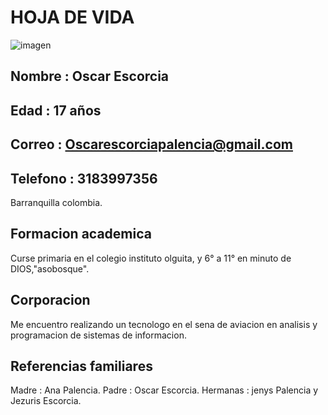 # HOJA DE VIDA
![imagen](https://avatars.githubusercontent.com/u/99421143?s=400&u=ae7d8063959a33f8cf62cca42a9f7fefd1d90e5a&v=4)
## Nombre : Oscar Escorcia
## Edad : 17 años
## Correo : Oscarescorciapalencia@gmail.com
## Telefono : 3183997356
Barranquilla colombia.

## Formacion academica
Curse primaria en el colegio instituto olguita, y 6° a 11° en minuto de DIOS,"asobosque".
## Corporacion
Me encuentro realizando un tecnologo en el sena de aviacion en analisis y programacion de sistemas de informacion.
## Referencias familiares 
Madre : Ana Palencia.
Padre : Oscar Escorcia.
Hermanas : jenys Palencia y Jezuris Escorcia.